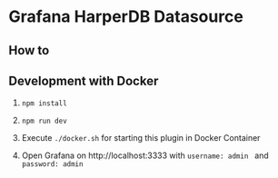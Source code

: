 # Grafana HarperDB Datasource

## How to
  

## Development with Docker
1. `npm install`

2. `npm run dev`

3. Execute 
`./docker.sh` for starting this plugin in Docker Container

4. Open Grafana on http://localhost:3333 
 with `username: admin
 ` and 
 `password: admin`
